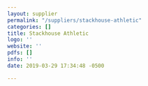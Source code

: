 ```yaml
---
layout: supplier
permalink: "/suppliers/stackhouse-athletic"
categories: []
title: Stackhouse Athletic
logo: ''
website: ''
pdfs: []
info: ''
date: 2019-03-29 17:34:48 -0500

---
```

